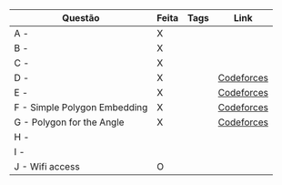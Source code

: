 | Questão | Feita | Tags | Link |
| ------- | ----- | ---- | ---- |
| A -  | X | |  |
| B -  | X | |  |
| C -  | X | |  |
| D -  | X | | [Codeforces](https://codeforces.com/contest/1450/problem/B) |
| E -  | X | | [Codeforces](https://codeforces.com/contest/749/problem/B) |
| F - Simple Polygon Embedding | X | | [Codeforces](https://codeforces.com/contest/1354/problem/C1) |
| G - Polygon for the Angle | X | | [Codeforces](https://codeforces.com/contest/1096/problem/C) |
| H -  |  | |  |
| I -  |  | |  |
| J - Wifi access | O | |  |